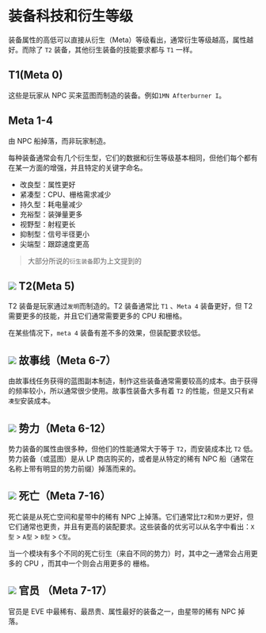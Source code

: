 # 装备科技和衍生等级

装备属性的高低可以直接从衍生（Meta）等级看出，通常衍生等级越高，属性越好。而除了 `T2` 装备，其他衍生装备的技能要求都与 `T1` 一样。

## T1\(Meta 0\)

这些是玩家从 NPC 买来蓝图而制造的装备。例如`1MN Afterburner I`。

## Meta 1-4

由 NPC 船掉落，而非玩家制造。

每种装备通常会有几个衍生型，它们的数据和衍生等级基本相同，但他们每个都有在某一方面的增强，并且特定的关键字命名。

* 改良型：属性更好
* 紧凑型：CPU、栅格需求减少
* 持久型：耗电量减少
* 充裕型：装弹量更多
* 视野型：射程更长
* 抑制型：信号半径更小
* 尖端型：跟踪速度更高

> 大部分所说的`衍生装备`即为上文提到的

## ![](../../.gitbook/assets/24px-icon_tech2.png) T2\(Meta 5\)

T2 装备是玩家通过`发明`而制造的。T2 装备通常比 `T1` 、`Meta 4` 装备更好，但 T2 需要更多的技能，并且它们通常需要更多的 CPU 和栅格。

在某些情况下，`meta 4` 装备有差不多的效果，但装配要求较低。

## ![](../../.gitbook/assets/24px-icon_storyline.png) 故事线（Meta 6-7）

由故事线任务获得的蓝图副本制造，制作这些装备通常需要较高的成本。由于获得的频率较小，所以通常很少使用。故事性装备大多有着 `T2` 的性能，但是又只有`紧凑型`安装成本。

## ![](../../.gitbook/assets/24px-icon_faction.png) 势力（Meta 6-12）

势力装备的属性由很多种，但他们的性能通常大于等于 `T2`，而安装成本比 `T2` 低。势力装备（或蓝图）是从 LP 商店购买的，或者是从特定的稀有 NPC 船（通常在名称上带有明显的势力前缀）掉落而来的。

## ![](../../.gitbook/assets/24px-icon_deadspace.png) 死亡（Meta 7-16）

死亡装是从死亡空间和星带中的稀有 NPC 上掉落。它们通常比`T2`和`势力`更好，但它们通常也更贵，并且有更高的装配要求。这些装备的优劣可以从名字中看出：`X型` &gt; `A型` &gt; `B型` &gt; `C型`。

当一个模块有多个不同的死亡衍生（来自不同的势力）时，其中之一通常会占用更多的 CPU ，而其中一个则会占用更多的 栅格。

## ![](../../.gitbook/assets/24px-icon_officer.png) 官员 （Meta 7-17）

官员是 EVE 中最稀有、最昂贵、属性最好的装备之一，由星带的稀有 NPC 掉落。

